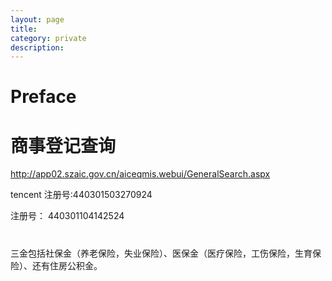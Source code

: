 ```yaml
---
layout: page
title:	
category: private
description: 
---
```

# Preface

# 商事登记查询
http://app02.szaic.gov.cn/aiceqmis.webui/GeneralSearch.aspx

tencent 注册号:440301503270924

注册号：	   440301104142524


#
三金包括社保金（养老保险，失业保险）、医保金（医疗保险，工伤保险，生育保险）、还有住房公积金。
